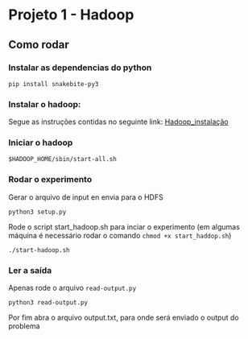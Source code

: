 # Projeto 1 - Hadoop

## Como rodar

### Instalar as dependencias do python

```shell
pip install snakebite-py3
```

### Instalar o hadoop:

Segue as instruções contidas no seguinte link: [Hadoop_instalação](https://phoenixnap.com/kb/install-hadoop-ubuntu)

### Iniciar o hadoop

```shell
$HADOOP_HOME/sbin/start-all.sh
```

### Rodar o experimento

Gerar o arquivo de input en envia para o HDFS

```shell
python3 setup.py
```

Rode o script start_hadoop.sh para inciar o experimento (em algumas máquina é necessário rodar o comando `chmod +x start_haddop.sh`)
```shell
./start-hadoop.sh
```

### Ler a saída

Apenas rode o arquivo `read-output.py`
```shell
python3 read-output.py
```

Por fim abra o arquivo output.txt, para onde será enviado o output do problema